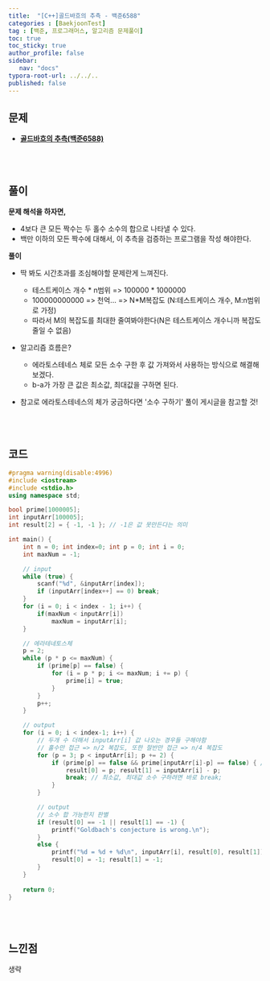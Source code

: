 ```yaml
---
title:  "[C++]골드바흐의 추측 - 백준6588"
categories : [BaekjoonTest]
tag : [백준, 프로그래머스, 알고리즘 문제풀이]
toc: true
toc_sticky: true
author_profile: false
sidebar:
   nav: "docs"
typora-root-url: ../../..
published: false
---
```




## 문제

* **[골드바흐의 추측(백준6588)](https://www.acmicpc.net/problem/6588)**

<br><br>

## 풀이

**문제 해석을 하자면,**

* 4보다 큰 모든 짝수는 두 홀수 소수의 합으로 나타낼 수 있다.
* 백만 이하의 모든 짝수에 대해서, 이 추측을 검증하는 프로그램을 작성 해야한다.



**풀이**

* 딱 봐도 시간초과를 조심해야할 문제란게 느껴진다.
  * 테스트케이스 개수 * n범위 => 100000 * 1000000
  * 100000000000 => 천억...  => N*M복잡도 (N:테스트케이스 개수, M:n범위 로 가정)
  * 따라서 M의 복잡도를 최대한 줄여봐야한다(N은 테스트케이스 개수니까 복잡도 줄일 수 없음)


* 알고리즘 흐름은?
  * 에라토스테네스 체로 모든 소수 구한 후 값 가져와서 사용하는 방식으로 해결해보겠다.
  * b-a가 가장 큰 값은 최소값, 최대값을 구하면 된다.
* 참고로 에라토스테네스의 체가 궁금하다면 '소수 구하기' 풀이 게시글을 참고할 것!




<br><br>

## 코드

```c++
#pragma warning(disable:4996)
#include <iostream>
#include <stdio.h>
using namespace std;

bool prime[1000005];
int inputArr[100005];
int result[2] = { -1, -1 }; // -1은 값 못만든다는 의미

int main() {
	int n = 0; int index=0; int p = 0; int i = 0;
	int maxNum = -1;

	// input
	while (true) {
		scanf("%d", &inputArr[index]);
		if (inputArr[index++] == 0) break;
	}
	for (i = 0; i < index - 1; i++) {
		if(maxNum < inputArr[i])
			maxNum = inputArr[i];
	}

	// 에라테네토스체
	p = 2;
	while (p * p <= maxNum) {
		if (prime[p] == false) {
			for (i = p * p; i <= maxNum; i += p) {
				prime[i] = true;
			}
		}
		p++;
	}

	// output
	for (i = 0; i < index-1; i++) {
		// 두개 수 더해서 inputArr[i] 값 나오는 경우들 구해야함
		// 홀수만 접근 => n/2 복잡도, 또한 절반만 접근 => n/4 복잡도
		for (p = 3; p < inputArr[i]; p += 2) {
			if (prime[p] == false && prime[inputArr[i]-p] == false) { // 두 수 모두 소수 라면?
				result[0] = p; result[1] = inputArr[i] - p;
				break; // 최소값, 최대값 소수 구하려면 바로 break;
			}
		}

		// output
		// 소수 합 가능한지 판별
		if (result[0] == -1 || result[1] == -1) {
			printf("Goldbach's conjecture is wrong.\n");
		}
		else {
			printf("%d = %d + %d\n", inputArr[i], result[0], result[1]);
			result[0] = -1; result[1] = -1;
		}
	}
	
	return 0;
}
```

<br><br>

## 느낀점

생략
